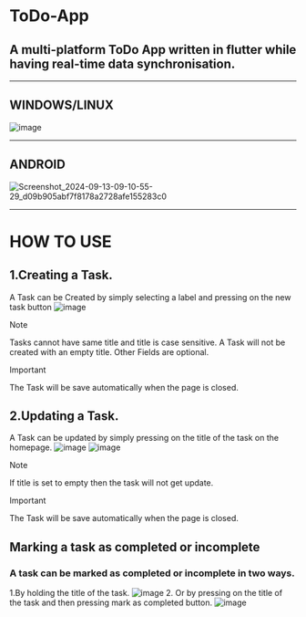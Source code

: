 # **ToDo-App**
## A multi-platform ToDo App written in flutter while having real-time data synchronisation.
***
## WINDOWS/LINUX
![image](https://github.com/user-attachments/assets/de999747-c388-4383-9f46-ab5134e9df39)
***
## ANDROID
![Screenshot_2024-09-13-09-10-55-29_d09b905abf7f8178a2728afe155283c0](https://github.com/user-attachments/assets/d3a4840e-20dc-4293-83d9-ad56a4a71446)
*** 
# HOW TO USE
## 1.Creating a Task.
A Task can be Created by simply selecting a label and pressing on the new task button 
![image](https://github.com/user-attachments/assets/d64fde69-9700-4c91-98ed-abfc79a180c6)

>[!NOTE]
> Tasks cannot have same title and title is case sensitive.
> A Task will not be created with an empty title.
> Other Fields are optional.

>[!IMPORTANT]
>The Task will be save automatically when the page is closed.

## 2.Updating a Task.
A Task can be updated by simply pressing on the title of the task on the homepage.
![image](https://github.com/user-attachments/assets/f5d2b480-f836-48a1-94c5-de3eaf0bc95f)
![image](https://github.com/user-attachments/assets/9e8ca0ca-4f7d-4742-a129-087e4ec0c386)

>[!NOTE]
> If title is set to empty then the task will not get update.

>[!IMPORTANT]
>The Task will be save automatically when the page is closed.

## Marking a task as completed or incomplete  
### A task can be marked as completed or incomplete in two ways.
1.By holding the title of the task.
![image](https://github.com/user-attachments/assets/7f6cdeb1-17bb-41d7-afcf-c245646c75b3)
2. Or by pressing on the title of the task and then pressing mark as completed button.
![image](https://github.com/user-attachments/assets/f219e6ab-98b3-43a4-84cd-a648bc7c69c2)



